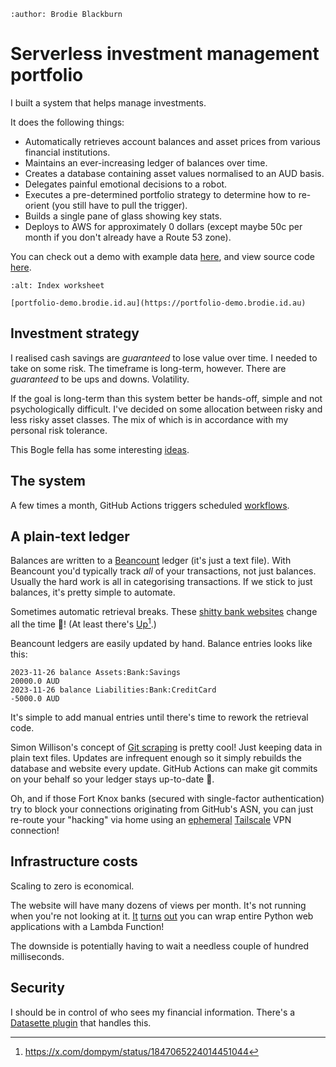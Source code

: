 ```{post} 22 November, 2024
:author: Brodie Blackburn
```
# Serverless investment management portfolio

I built a system that helps manage investments.

It does the following things:
- Automatically retrieves account balances and asset prices from various financial institutions.
- Maintains an ever-increasing ledger of balances over time.
- Creates a database containing asset values normalised to an AUD basis.
- Delegates painful emotional decisions to a robot.
- Executes a pre-determined portfolio strategy to determine how to re-orient (you still have to pull the trigger).
- Builds a single pane of glass showing key stats.
- Deploys to AWS for approximately 0 dollars (except maybe 50c per month if you don't already have a Route 53 zone).

You can check out a demo with example data [here](https://portfolio-demo.brodie.id.au),
and view source code [here](https://github.com/eidorb/portfolio).

```{figure} portfolio-demo.png
:alt: Index worksheet

[portfolio-demo.brodie.id.au](https://portfolio-demo.brodie.id.au)
```


## Investment strategy

I realised cash savings are *guaranteed* to lose value over time.
I needed to take on some risk.
The timeframe is long-term, however.
There are *guaranteed* to be ups and downs. Volatility.

If the goal is long-term than this system better be hands-off, simple and not psychologically difficult.
I've decided on some allocation between risky and less risky asset classes. The mix of which is in accordance with my personal risk tolerance.

This Bogle fella has some interesting [ideas](https://www.bogleheads.org/wiki/Rebalancing).


## The system

A few times a month, GitHub Actions triggers scheduled [workflows](https://github.com/eidorb/portfolio/actions).


## A plain-text ledger

Balances are written to a [Beancount](https://beancount.github.io/) ledger (it's just a text file).
With Beancount you'd typically track *all* of your transactions, not just balances.
Usually the hard work is all in categorising transactions.
If we stick to just balances, it's pretty simple to automate.

Sometimes automatic retrieval breaks.
These [shitty bank websites](https://github.com/eidorb/portfolio/tree/master/portfolio) change all the time 🤣!
(At least there's [Up](https://developer.up.com.au)[^1].)

Beancount ledgers are easily updated by hand. Balance entries looks like this:

```
2023-11-26 balance Assets:Bank:Savings                              20000.0 AUD
2023-11-26 balance Liabilities:Bank:CreditCard                     -5000.0 AUD
```

It's simple to add manual entries until there's time to rework the retrieval code.

Simon Willison's concept of [Git scraping](https://simonwillison.net/2020/Oct/9/git-scraping/) is pretty cool!
Just keeping data in plain text files.
Updates are infrequent enough so it simply rebuilds the database and website every update.
GitHub Actions can make git commits on your behalf so your ledger stays up-to-date 💃.

Oh, and if those Fort Knox banks (secured with single-factor authentication) try to block your connections originating from GitHub's ASN, you can just re-route your "hacking" via home using an [ephemeral](https://github.com/eidorb/portfolio/blob/ddf3d02b21e69e5aa343bfcdeff86d0e1fc91642/.github/workflows/test.yml#L53-L66) [Tailscale](https://tailscale.com) VPN connection!


## Infrastructure costs

Scaling to zero is economical.

The website will have many dozens of views per month.
It's not running when you're not looking at it.
[It](https://github.com/abersheeran/a2wsgi) [turns](https://github.com/adamchainz/apig-wsgi) [out](https://mangum.fastapiexpert.com) you can wrap entire Python web applications with a Lambda Function!

The downside is potentially having to wait a needless couple of hundred milliseconds.


## Security

I should be in control of who sees my financial information. There's a [Datasette plugin](https://datasette.io/plugins/datasette-auth-github) that handles this.

[^1]: <https://x.com/dompym/status/1847065224014451044>
